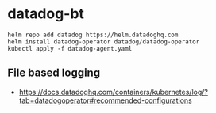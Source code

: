 # datadog-bt
```
helm repo add datadog https://helm.datadoghq.com
helm install datadog-operator datadog/datadog-operator
kubectl apply -f datadog-agent.yaml
```

## File based logging
- https://docs.datadoghq.com/containers/kubernetes/log/?tab=datadogoperator#recommended-configurations